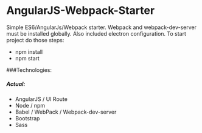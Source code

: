 # AngularJS-Webpack-Starter
Simple ES6/AngularJs/Webpack starter. Webpack and webpack-dev-server must be installed globally.
Also included electron configuration.
To start project do those steps:
- npm install
- npm start

###Technologies:

##### Actual:
- AngularJS / UI Route
- Node / npm
- Babel / WebPack / Webpack-dev-server
- Bootstrap
- Sass


